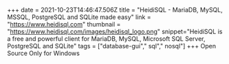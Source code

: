 +++
date = 2021-10-23T14:46:47.506Z
title = "HeidiSQL - MariaDB, MySQL, MSSQL, PostgreSQL and SQLite made easy"
link = "https://www.heidisql.com"
thumbnail = "https://www.heidisql.com/images/heidisql_logo.png"
snippet="HeidiSQL is a free and powerful client for MariaDB, MySQL, Microsoft SQL Server, PostgreSQL and SQLite"
tags = ["database-gui"," sql"," nosql"]
+++
Open Source
Only for Windows
